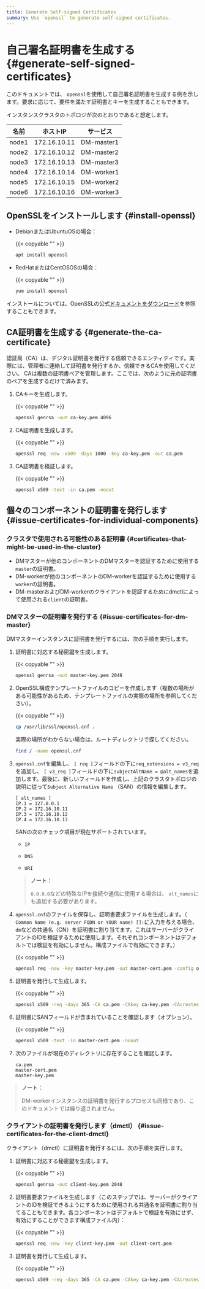 ```yaml
---
title: Generate Self-signed Certificates
summary: Use `openssl` to generate self-signed certificates.
---
```


# 自己署名証明書を生成する {#generate-self-signed-certificates}

このドキュメントでは、 `openssl`を使用して自己署名証明書を生成する例を示します。要求に応じて、要件を満たす証明書とキーを生成することもできます。

インスタンスクラスタのトポロジが次のとおりであると想定します。

| 名前    | ホストIP        | サービス       |
| ----- | ------------ | ---------- |
| node1 | 172.16.10.11 | DM-master1 |
| node2 | 172.16.10.12 | DM-master2 |
| node3 | 172.16.10.13 | DM-master3 |
| node4 | 172.16.10.14 | DM-worker1 |
| node5 | 172.16.10.15 | DM-worker2 |
| node6 | 172.16.10.16 | DM-worker3 |

## OpenSSLをインストールします {#install-openssl}

-   DebianまたはUbuntuOSの場合：

    {{< copyable "" >}}

    ```bash
    apt install openssl
    ```

-   RedHatまたはCentOSOSの場合：

    {{< copyable "" >}}

    ```bash
    yum install openssl
    ```

インストールについては、OpenSSLの公式[ドキュメントをダウンロード](https://www.openssl.org/source/)を参照することもできます。

## CA証明書を生成する {#generate-the-ca-certificate}

認証局（CA）は、デジタル証明書を発行する信頼できるエンティティです。実際には、管理者に連絡して証明書を発行するか、信頼できるCAを使用してください。 CAは複数の証明書ペアを管理します。ここでは、次のように元の証明書のペアを生成するだけで済みます。

1.  CAキーを生成します。

    {{< copyable "" >}}

    ```bash
    openssl genrsa -out ca-key.pem 4096
    ```

2.  CA証明書を生成します。

    {{< copyable "" >}}

    ```bash
    openssl req -new -x509 -days 1000 -key ca-key.pem -out ca.pem
    ```

3.  CA証明書を検証します。

    {{< copyable "" >}}

    ```bash
    openssl x509 -text -in ca.pem -noout
    ```

## 個々のコンポーネントの証明書を発行します {#issue-certificates-for-individual-components}

### クラスタで使用される可能性のある証明書 {#certificates-that-might-be-used-in-the-cluster}

-   DMマスターが他のコンポーネントのDMマスターを認証するために使用する`master`の証明書。
-   DM-workerが他のコンポーネントのDM-workerを認証するために使用する`worker`の証明書。
-   DM-masterおよびDM-workerのクライアントを認証するためにdmctlによって使用される`client`の証明書。

### DMマスターの証明書を発行する {#issue-certificates-for-dm-master}

DMマスターインスタンスに証明書を発行するには、次の手順を実行します。

1.  証明書に対応する秘密鍵を生成します。

    {{< copyable "" >}}

    ```bash
    openssl genrsa -out master-key.pem 2048
    ```

2.  OpenSSL構成テンプレートファイルのコピーを作成します（複数の場所がある可能性があるため、テンプレートファイルの実際の場所を参照してください）。

    {{< copyable "" >}}

    ```bash
    cp /usr/lib/ssl/openssl.cnf .
    ```

    実際の場所がわからない場合は、ルートディレクトリで探してください。

    ```bash
    find / -name openssl.cnf
    ```

3.  `openssl.cnf`を編集し、 `[ req ]`フィールドの下に`req_extensions = v3_req`を追加し、 `[ v3_req ]`フィールドの下に`subjectAltName = @alt_names`を追加します。最後に、新しいフィールドを作成し、上記のクラスタトポロジの説明に従って`Subject Alternative Name` （SAN）の情報を編集します。

    ```
    [ alt_names ]
    IP.1 = 127.0.0.1
    IP.2 = 172.16.10.11
    IP.3 = 172.16.10.12
    IP.4 = 172.16.10.13
    ```

    SANの次のチェック項目が現在サポートされています。

    -   `IP`

    -   `DNS`

    -   `URI`

    > **ノート：**
    >
    > `0.0.0.0`などの特殊なIPを接続や通信に使用する場合は、 `alt_names`にも追加する必要があります。

4.  `openssl.cnf`のファイルを保存し、証明書要求ファイルを生成します。（ `Common Name (e.g. server FQDN or YOUR name) []:`に入力を与える場合、 `dm`などの共通名（CN）を証明書に割り当てます。これはサーバーがクライアントのIDを検証するために使用します。それぞれコンポーネントはデフォルトでは検証を有効にしません。構成ファイルで有効にできます。）

    {{< copyable "" >}}

    ```bash
    openssl req -new -key master-key.pem -out master-cert.pem -config openssl.cnf
    ```

5.  証明書を発行して生成します。

    {{< copyable "" >}}

    ```bash
    openssl x509 -req -days 365 -CA ca.pem -CAkey ca-key.pem -CAcreateserial -in master-cert.pem -out master-cert.pem -extensions v3_req -extfile openssl.cnf
    ```

6.  証明書にSANフィールドが含まれていることを確認します（オプション）。

    {{< copyable "" >}}

    ```bash
    openssl x509 -text -in master-cert.pem -noout
    ```

7.  次のファイルが現在のディレクトリに存在することを確認します。

    ```
    ca.pem
    master-cert.pem
    master-key.pem
    ```

> **ノート：**
>
> DM-workerインスタンスの証明書を発行するプロセスも同様であり、このドキュメントでは繰り返されません。

### クライアントの証明書を発行します（dmctl） {#issue-certificates-for-the-client-dmctl}

クライアント（dmctl）に証明書を発行するには、次の手順を実行します。

1.  証明書に対応する秘密鍵を生成します。

    {{< copyable "" >}}

    ```bash
    openssl genrsa -out client-key.pem 2048
    ```

2.  証明書要求ファイルを生成します（このステップでは、サーバーがクライアントのIDを検証できるようにするために使用される共通名を証明書に割り当てることもできます。各コンポーネントはデフォルトで検証を有効にせず、有効にすることができます構成ファイル内）：

    {{< copyable "" >}}

    ```bash
    openssl req -new -key client-key.pem -out client-cert.pem
    ```

3.  証明書を発行して生成します。

    {{< copyable "" >}}

    ```bash
    openssl x509 -req -days 365 -CA ca.pem -CAkey ca-key.pem -CAcreateserial -in client-cert.pem -out client-cert.pem
    ```
